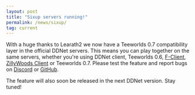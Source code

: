 ```yaml
---
layout: post
title: "Sixup servers running!"
permalink: /news/sixup/
tag: current
---
```


With a huge thanks to Learath2 we now have a Teeworlds 0.7 compatibility layer in the official DDNet servers. This means you can play together on the same servers, whether you're using DDNet client, Teeworlds 0.6, [F-Client](https://fokkonaut.github.io/F-Client/), [ZillyWoods Client](https://zillywoods.github.io/ZillyWoods-web/) or Teeworlds 0.7. Please test the feature and report bugs on [Discord](https://ddnet.org/discord) or [GitHub](https://github.com/ddnet/ddnet/issues/).

The feature will also soon be released in the next DDNet version. Stay tuned!

